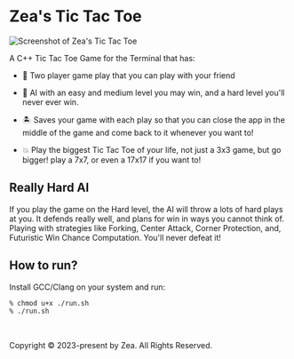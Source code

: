 # Zea's Tic Tac Toe

![Screenshot of Zea's Tic Tac Toe](https://github.com/zea17/dragon-bank/assets/93328643/7eced1bd-a69d-44c9-949b-e38f072a713e)

A C++ Tic Tac Toe Game for the Terminal that has:

- 🎎 Two player game play that you can play with your friend

- 🤖 AI with an easy and medium level you may win, and a hard level you'll never ever win.

- 🏝️ Saves your game with each play so that you can close the app in the middle of the game and come back to it whenever you want to!

- 💥 Play the biggest Tic Tac Toe of your life, not just a 3x3 game, but go bigger! play a 7x7, or even a 17x17 if you want to!

## Really Hard AI

If you play the game on the Hard level, the AI will throw a lots of hard plays at you. It defends really well, and plans for win in ways you cannot think of. Playing with strategies like Forking, Center Attack, Corner Protection, and, Futuristic Win Chance Computation. You'll never defeat it!


## How to run?

Install GCC/Clang on your system and run:

```bash
% chmod u+x ./run.sh
% ./run.sh
```

<br>

Copyright &copy; 2023-present by Zea. All Rights Reserved.